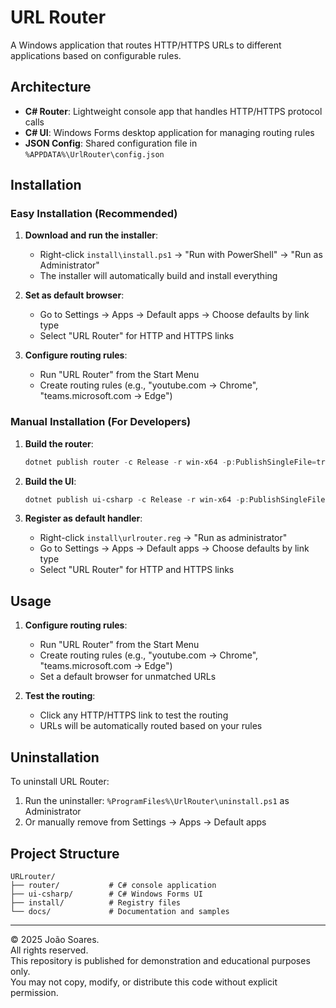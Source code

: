 # URL Router

A Windows application that routes HTTP/HTTPS URLs to different applications based on configurable rules.

## Architecture

- **C# Router**: Lightweight console app that handles HTTP/HTTPS protocol calls
- **C# UI**: Windows Forms desktop application for managing routing rules
- **JSON Config**: Shared configuration file in `%APPDATA%\UrlRouter\config.json`

## Installation

### Easy Installation (Recommended)

1. **Download and run the installer**:
   - Right-click `install\install.ps1` → "Run with PowerShell" → "Run as Administrator"
   - The installer will automatically build and install everything

2. **Set as default browser**:
   - Go to Settings → Apps → Default apps → Choose defaults by link type
   - Select "URL Router" for HTTP and HTTPS links

3. **Configure routing rules**:
   - Run "URL Router" from the Start Menu
   - Create routing rules (e.g., "youtube.com → Chrome", "teams.microsoft.com → Edge")

### Manual Installation (For Developers)

1. **Build the router**:
   ```powershell
   dotnet publish router -c Release -r win-x64 -p:PublishSingleFile=true --self-contained false
   ```

2. **Build the UI**:
   ```powershell
   dotnet publish ui-csharp -c Release -r win-x64 -p:PublishSingleFile=true --self-contained false
   ```

3. **Register as default handler**:
   - Right-click `install\urlrouter.reg` → "Run as administrator"
   - Go to Settings → Apps → Default apps → Choose defaults by link type
   - Select "URL Router" for HTTP and HTTPS links

## Usage

1. **Configure routing rules**:
   - Run "URL Router" from the Start Menu
   - Create routing rules (e.g., "youtube.com → Chrome", "teams.microsoft.com → Edge")
   - Set a default browser for unmatched URLs

2. **Test the routing**:
   - Click any HTTP/HTTPS link to test the routing
   - URLs will be automatically routed based on your rules

## Uninstallation

To uninstall URL Router:
1. Run the uninstaller: `%ProgramFiles%\UrlRouter\uninstall.ps1` as Administrator
2. Or manually remove from Settings → Apps → Default apps

## Project Structure

```
URLrouter/
├── router/           # C# console application
├── ui-csharp/        # C# Windows Forms UI
├── install/          # Registry files
└── docs/             # Documentation and samples
```

---

© 2025 João Soares.  
All rights reserved.  
This repository is published for demonstration and educational purposes only.  
You may not copy, modify, or distribute this code without explicit permission.
